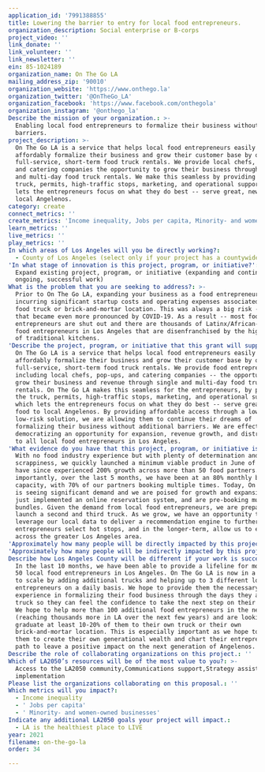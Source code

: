 ```yaml
---
application_id: '7991388855'
title: Lowering the barrier to entry for local food entrepreneurs.
organization_description: Social enterprise or B-corps
project_video: ''
link_donate: ''
link_volunteer: ''
link_newsletter: ''
ein: 85-1024189
organization_name: On The Go LA
mailing_address_zip: '90010'
organization_website: 'https://www.onthego.la'
organization_twitter: '@OnTheGo_LA'
organization_facebook: 'https://www.facebook.com/onthegola'
organization_instagram: '@onthego_la'
Describe the mission of your organization.: >-
  Enabling local food entrepreneurs to formalize their business without
  barriers.
project_description: >-
  On The Go LA is a service that helps local food entrepreneurs easily &
  affordably formalize their business and grow their customer base by offering
  full-service, short-term food truck rentals. We provide local chefs, pop-ups,
  and catering companies the opportunity to grow their business through single
  and multi-day food truck rentals. We make this seamless by providing the
  truck, permits, high-traffic stops, marketing, and operational support, which
  lets the entrepreneurs focus on what they do best -- serve great, new food to
  local Angelenos.
category: create
connect_metrics: ''
create_metrics: 'Income inequality, Jobs per capita, Minority- and women-owned businesses'
learn_metrics: ''
live_metrics: ''
play_metrics: ''
In which areas of Los Angeles will you be directly working?:
  - County of Los Angeles (select only if your project has a countywide benefit)
'In what stage of innovation is this project, program, or initiative?': >-
  Expand existing project, program, or initiative (expanding and continuing
  ongoing, successful work)
What is the problem that you are seeking to address?: >-
  Prior to On The Go LA, expanding your business as a food entrepreneur meant
  incurring significant startup costs and operating expenses associated with a
  food truck or brick-and-mortar location. This was always a big risk -- one
  that became even more pronounced by COVID-19. As a result -- most food
  entrepreneurs are shut out and there are thousands of Latinx/African-American
  food entrepreneurs in Los Angeles that are disenfranchised by the high costs
  of traditional kitchens.
'Describe the project, program, or initiative that this grant will support to address the problem identified.': >-
  On The Go LA is a service that helps local food entrepreneurs easily &
  affordably formalize their business and grow their customer base by offering
  full-service, short-term food truck rentals. We provide food entrepreneurs --
  including local chefs, pop-ups, and catering companies -- the opportunity to
  grow their business and revenue through single and multi-day food truck
  rentals. On The Go LA makes this seamless for the entrepreneurs, by providing
  the truck, permits, high-traffic stops, marketing, and operational support,
  which lets the entrepreneurs focus on what they do best -- serve great, new
  food to local Angelenos. By providing affordable access through a low-cost,
  low-risk solution, we are allowing them to continue their dreams of
  formalizing their business without additional barriers. We are effectively
  democratizing an opportunity for expansion, revenue growth, and distribution
  to all local food entrepreneurs in Los Angeles.
'What evidence do you have that this project, program, or initiative is or will be successful, and how will you define and measure success?': >-
  With no food industry experience but with plenty of determination and
  scrappiness, we quickly launched a minimum viable product in June of 2020 and
  have since experienced 200% growth across more than 50 food partners. Most
  importantly, over the last 5 months, we have been at an 80% monthly booking
  capacity, with 70% of our partners booking multiple times. Today, On The Go LA
  is seeing significant demand and we are poised for growth and expansion. We've
  just implemented an online reservation system, and are pre-booking multi-day
  bundles. Given the demand from local food entrepreneurs, we are preparing to
  launch a second and third truck. As we grow, we have an opportunity to
  leverage our local data to deliver a recommendation engine to further help
  entrepreneurs select hot stops, and in the longer-term, allow us to expand
  across the greater Los Angeles area.
'Approximately how many people will be directly impacted by this project, program, or initiative?': '150'
'Approximately how many people will be indirectly impacted by this project, program, or initiative?': '41350'
Describe how Los Angeles County will be different if your work is successful.: >-
  In the last 10 months, we have been able to provide a lifeline for more than
  50 local food entrepreneurs in Los Angeles. On The Go LA is now in a position
  to scale by adding additional trucks and helping up to 3 different local
  entrepreneurs on a daily basis. We hope to provide them the necessary
  experience in formalizing their food business through the days they are on our
  truck so they can feel the confidence to take the next step on their journey.
  We hope to help more than 100 additional food entrepreneurs in the next year
  (reaching thousands more in LA over the next few years) and are looking to
  graduate at least 10-20% of them to their own truck or their own
  brick-and-mortar location. This is especially important as we hope to enable
  them to create their own generational wealth and chart their entrepreneurial
  path to leave a positive impact on the next generation of Angelenos.
Describe the role of collaborating organizations on this project.: ''
Which of LA2050’s resources will be of the most value to you?: >-
  Access to the LA2050 community,Communications support,Strategy assistance and
  implementation
Please list the organizations collaborating on this proposal.: ''
Which metrics will you impact?:
  - Income inequality
  - ' Jobs per capita'
  - ' Minority- and women-owned businesses'
Indicate any additional LA2050 goals your project will impact.:
  - LA is the healthiest place to LIVE
year: 2021
filename: on-the-go-la
order: 34

---
```

